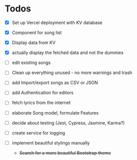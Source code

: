 # Todos

- [x] Set up Vercel deployment with KV database
- [x] Component for song list
- [x] Display data from KV
- [x] actually display the fetched data and not the dummies

- [ ] edit existing songs
- [ ] Clean up everything unused - no more warnings and trash
- [ ] add Import/export songs as CSV or JSON
- [ ] add Authentication for editors
- [ ] fetch lyrics from the internet
- [ ] elaborate Song model, formulate Features
- [ ] decide about testing (Jest, Cypress, Jasmine, Karma?)
- [ ] create service for logging
- [ ] implement beautiful stylings manually 
  - ~~Search for a more beautiful Bootstrap theme~~
